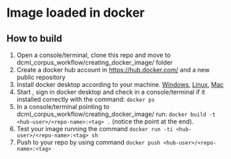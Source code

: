 # Image loaded in docker
## How to build
1. Open a console/terminal, clone this repo and move to dcml_corpus_workflow/creating_docker_image/ folder
2. Create a docker hub account in https://hub.docker.com/ and a new public repository
3. Install docker desktop according to your machine. [Windows](https://docs.docker.com/desktop/install/windows-install/), [Linux](https://docs.docker.com/desktop/install/linux-install/), [Mac](https://docs.docker.com/desktop/install/mac-install/)
4. Start , sign in docker desktop and check in a console/terminal if it installed correctly with the command: `docker ps`
5. In a console/terminal pointing to dcml_corpus_workflow/creating_docker_image/ run: `docker build -t <hub-user>/<repo-name>:<tag> .` (notice the point at the end).
6. Test your image running the command `docker run -ti <hub-user>/<repo-name>:<tag> sh`
7. Push to your repo by using command `docker push <hub-user>/<repo-name>:<tag>`
